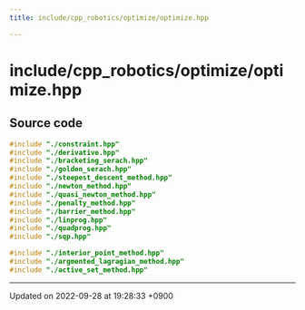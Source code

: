 ```yaml
---
title: include/cpp_robotics/optimize/optimize.hpp

---
```


# include/cpp_robotics/optimize/optimize.hpp






## Source code

```cpp
#include "./constraint.hpp"
#include "./derivative.hpp"
#include "./bracketing_serach.hpp"
#include "./golden_serach.hpp"
#include "./steepest_descent_method.hpp"
#include "./newton_method.hpp"
#include "./quasi_newton_method.hpp"
#include "./penalty_method.hpp"
#include "./barrier_method.hpp"
#include "./linprog.hpp"
#include "./quadprog.hpp"
#include "./sqp.hpp"

#include "./interior_point_method.hpp"
#include "./argmented_lagragian_method.hpp"
#include "./active_set_method.hpp"
```


-------------------------------

Updated on 2022-09-28 at 19:28:33 +0900
